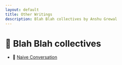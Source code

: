 ```yaml
---
layout: default
title: Other Writings
description: Blah Blah collectives by Anshu Grewal
---
```


# 📘 Blah Blah collectives

- 🔹 [Naive Conversation](./index/naive)

